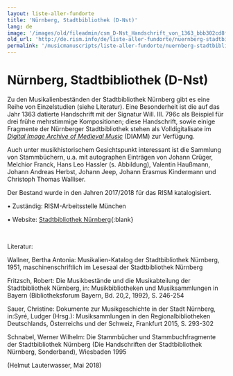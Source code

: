 ```yaml
---
layout: liste-aller-fundorte
title: 'Nürnberg, Stadtbibliothek (D-Nst)'
lang: de
image: '/images/old/fileadmin/csm_D-Nst_Handschrift_von_1363_bbb302cd8f.jpg'
old_url: 'http://de.rism.info/de/liste-aller-fundorte/nuernberg-stadtbibliothek-d-nst.html'
permalink: '/musicmanuscripts/liste-aller-fundorte/nuernberg-stadtbibliothek-d-nst.html'
---
```



# Nürnberg, Stadtbibliothek (D-Nst)

Zu den Musikalienbeständen der Stadtbibliothek Nürnberg gibt es eine Reihe von Einzelstudien (siehe Literatur). Eine Besonderheit ist die auf das Jahr 1363 datierte Handschrift mit der Signatur Will. III. 796c als Beispiel für drei frühe mehrstimmige Kompositionen; diese Handschrift, sowie einige Fragmente der Nürnberger Stadtbibliothek stehen als Volldigitalisate im [_Digital Image Archive of Medieval Music_](https://www.diamm.ac.uk/) (DIAMM) zur Verfügung.

Auch unter musikhistorischem Gesichtspunkt interessant ist die Sammlung von Stammbüchern, u.a. mit autographen Einträgen von Johann Crüger, Melchior Franck, Hans Leo Hassler (s. Abbildung), Valentin Haußmann, Johann Andreas Herbst, Johann Jeep, Johann Erasmus Kindermann und Christoph Thomas Walliser.

Der Bestand wurde in den Jahren 2017/2018 für das RISM katalogisiert.

• Zuständig: RISM-Arbeitsstelle München

• Website: [Stadtbibliothek Nürnberg](https://www.nuernberg.de/internet/stadtbibliothek "Opens external link in new window"){:blank}

&nbsp;

Literatur:

Wallner, Bertha Antonia: Musikalien-Katalog der Stadtbibliothek Nürnberg, 1951, maschinenschriftlich im Lesesaal der Stadtbibliothek Nürnberg

Fritzsch, Robert: Die Musikbestände und die Musikabteilung der Stadtbibliothek Nürnberg, in: Musikbibliotheken und Musiksammlungen in Bayern (Bibliotheksforum Bayern, Bd. 20,2, 1992), S. 246-254

Sauer, Christine: Dokumente zur Musikgeschichte in der Stadt Nürnberg, in:Syré, Ludger (Hrsg.): Musiksammlungen in den Regionalbibliotheken Deutschlands, Österreichs und der Schweiz, Frankfurt 2015, S. 293-302

Schnabel, Werner Wilhelm: Die Stammbücher und Stammbuchfragmente der Stadtbibliothek Nürnberg (Die Handschriften der Stadtbibliothek Nürnberg, Sonderband), Wiesbaden 1995

(Helmut Lauterwasser, Mai 2018)

